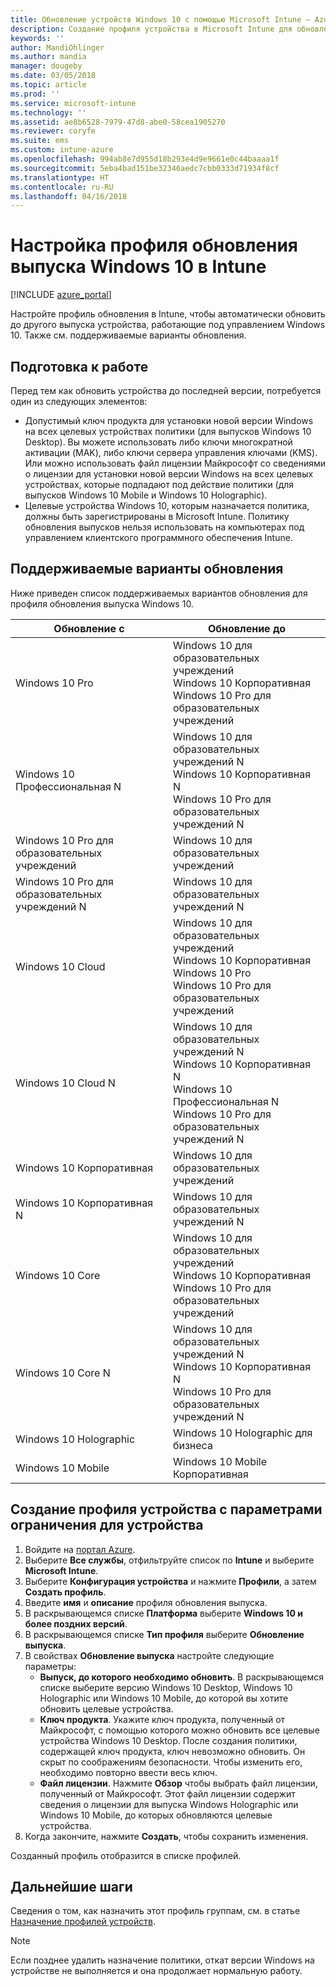 ```yaml
---
title: Обновление устройств Windows 10 с помощью Microsoft Intune — Azure | Документы Майкрософт
description: Создание профиля устройства в Microsoft Intune для обновления устройств Windows 10 до более новой версии. См. также поддерживаемые варианты обновления для Windows 10 Pro, выпуск N, для образовательных учреждений, Cloud, Enterprise, Core, Holographic и Mobile.
keywords: ''
author: MandiOhlinger
ms.author: mandia
manager: dougeby
ms.date: 03/05/2018
ms.topic: article
ms.prod: ''
ms.service: microsoft-intune
ms.technology: ''
ms.assetid: ae8b6528-7979-47d8-abe0-58cea1905270
ms.reviewer: coryfe
ms.suite: ems
ms.custom: intune-azure
ms.openlocfilehash: 994ab8e7d955d18b293e4d9e9661e0c44baaaa1f
ms.sourcegitcommit: 5eba4bad151be32346aedc7cbb0333d71934f8cf
ms.translationtype: HT
ms.contentlocale: ru-RU
ms.lasthandoff: 04/16/2018
---
```

# <a name="configure-windows-10-edition-upgrade-profile-in-intune"></a>Настройка профиля обновления выпуска Windows 10 в Intune
[!INCLUDE [azure_portal](./includes/azure_portal.md)]

Настройте профиль обновления в Intune, чтобы автоматически обновить до другого выпуска устройства, работающие под управлением Windows 10. Также см. поддерживаемые варианты обновления.

## <a name="before-you-begin"></a>Подготовка к работе
Перед тем как обновить устройства до последней версии, потребуется один из следующих элементов:

- Допустимый ключ продукта для установки новой версии Windows на всех целевых устройствах политики (для выпусков Windows 10 Desktop). Вы можете использовать либо ключи многократной активации (MAK), либо ключи сервера управления ключами (KMS). Или можно использовать файл лицензии Майкрософт со сведениями о лицензии для установки новой версии Windows на всех целевых устройствах, которые подпадают под действие политики (для выпусков Windows 10 Mobile и Windows 10 Holographic).
- Целевые устройства Windows 10, которым назначается политика, должны быть зарегистрированы в Microsoft Intune. Политику обновления выпусков нельзя использовать на компьютерах под управлением клиентского программного обеспечения Intune.

## <a name="supported-upgrade-paths"></a>Поддерживаемые варианты обновления
Ниже приведен список поддерживаемых вариантов обновления для профиля обновления выпуска Windows 10.

| Обновление с | Обновление до |
|---|---|
| Windows 10 Pro | Windows 10 для образовательных учреждений <br/>Windows 10 Корпоративная <br/>Windows 10 Pro для образовательных учреждений |
| Windows 10 Профессиональная N | Windows 10 для образовательных учреждений N <br/>Windows 10 Корпоративная N <br/>Windows 10 Pro для образовательных учреждений N | 
| Windows 10 Pro для образовательных учреждений | Windows 10 для образовательных учреждений | 
| Windows 10 Pro для образовательных учреждений N | Windows 10 для образовательных учреждений N |
| Windows 10 Cloud | Windows 10 для образовательных учреждений <br/>Windows 10 Корпоративная <br/>Windows 10 Pro <br/>Windows 10 Pro для образовательных учреждений | 
| Windows 10 Cloud N | Windows 10 для образовательных учреждений N <br/>Windows 10 Корпоративная N <br/>Windows 10 Профессиональная N <br/>Windows 10 Pro для образовательных учреждений N | 
| Windows 10 Корпоративная | Windows 10 для образовательных учреждений | 
| Windows 10 Корпоративная N | Windows 10 для образовательных учреждений N | 
| Windows 10 Core | Windows 10 для образовательных учреждений <br/>Windows 10 Корпоративная <br/>Windows 10 Pro для образовательных учреждений | 
| Windows 10 Core N | Windows 10 для образовательных учреждений N <br/>Windows 10 Корпоративная N <br/>Windows 10 Pro для образовательных учреждений N | 
| Windows 10 Holographic | Windows 10 Holographic для бизнеса |
| Windows 10 Mobile | Windows 10 Mobile Корпоративная |


<!-- Testing a new table on 3/5/18 

The following lists provide the supported upgrade paths for the Windows 10 edition upgrade profile. The Windows 10 edition to upgrade to is in bold followed by the list of supported editions that you can upgrade from:

**Windows 10 Education**
- Windows 10 Pro
- Windows 10 Pro Education
- Windows 10 Cloud
- Windows 10 Enterprise
- Windows 10 Core
    
**Windows 10 Education N edition**    
- Windows 10 Pro N edition
- Windows 10 Pro Education N edition
- Windows 10 Cloud N edition
- Windows 10 Enterprise N edition
- Windows 10 Core N edition
    
**Windows 10 Enterprise**
- Windows 10 Pro
- Windows 10 Cloud
- Windows 10 Core
    
**Windows 10 Enterprise N edition**
- Windows 10 Pro N edition
- Windows 10 Cloud N edition
- Windows 10 Core N edition
    
**Windows 10 Pro**
- Windows 10 Cloud
    
**Windows 10 Pro N edition**
- Windows 10 Cloud N edition
    
**Windows 10 Pro Education**
- Windows 10 Pro
- Windows 10 Cloud
- Windows 10 Core
    
**Windows 10 Pro Education N edition**
- Windows 10 Pro N edition
- Windows 10 Cloud N edition
- Windows 10 Core N edition

**Windows 10 Holographic for Business**
- Windows 10 Holographic

**Windows 10 Mobile Enterprise**
- Windows 10 Mobile -->

<!--The following table provides information about the supported upgrade paths for Windows 10 editions in this policy:

![supported](./media/check_grn.png)  (X) = not supported    
![unsupported](./media/x_blk.png)    (green checkmark) = supported    

|Upgrade from edition\Upgrade to edition|Education|Education N|Pro Education|Pro Education N|Enterprise|Enterprise N|Professional|Professional N|Mobile Enterprise|Holographic for Business|
|--------|--------|--------|--------|--------|--------|--------|--------|--------|--------|--------|--------|
|Pro|![supported](./media/check_grn.png)|![unsupported](./media/x_blk.png)|![supported](./media/check_grn.png)|![unsupported](./media/x_blk.png)|![supported](./media/check_grn.png)|![unsupported](./media/x_blk.png)|![unsupported](./media/x_blk.png)|![unsupported](./media/x_blk.png)|![unsupported](./media/x_blk.png)|![unsupported](./media/x_blk.png)|
|Pro N|![unsupported](./media/x_blk.png)|![supported](./media/check_grn.png)|![unsupported](./media/x_blk.png)|![supported](./media/check_grn.png)|![unsupported](./media/x_blk.png)|![supported](./media/check_grn.png)|![unsupported](./media/x_blk.png)|![unsupported](./media/x_blk.png)|![unsupported](./media/x_blk.png)|![unsupported](./media/x_blk.png)|
|Pro Education|![supported](./media/check_grn.png)|![unsupported](./media/x_blk.png)|![unsupported](./media/x_blk.png)|![unsupported](./media/x_blk.png)|![unsupported](./media/x_blk.png)|![unsupported](./media/x_blk.png)|![unsupported](./media/x_blk.png)|![unsupported](./media/x_blk.png)|![unsupported](./media/x_blk.png)|![unsupported](./media/x_blk.png)|
|Pro Education N|![unsupported](./media/x_blk.png)|![supported](./media/check_grn.png)|![unsupported](./media/x_blk.png)|![unsupported](./media/x_blk.png)|![unsupported](./media/x_blk.png)|![unsupported](./media/x_blk.png)|![unsupported](./media/x_blk.png)|![unsupported](./media/x_blk.png)|![unsupported](./media/x_blk.png)|![unsupported](./media/x_blk.png)|
|Cloud|![supported](./media/check_grn.png)|![unsupported](./media/x_blk.png)|![supported](./media/check_grn.png)|![unsupported](./media/x_blk.png)|![supported](./media/check_grn.png)|![unsupported](./media/x_blk.png)|![supported](./media/check_grn.png)|![unsupported](./media/x_blk.png)|![unsupported](./media/x_blk.png)|![unsupported](./media/x_blk.png)|
|Cloud N|![unsupported](./media/x_blk.png)|![supported](./media/check_grn.png)|![unsupported](./media/x_blk.png)|![supported](./media/check_grn.png)|![unsupported](./media/x_blk.png)|![supported](./media/check_grn.png)|![unsupported](./media/x_blk.png)|![supported](./media/check_grn.png)|![unsupported](./media/x_blk.png)|![unsupported](./media/x_blk.png)|
|Enterprise|![supported](./media/check_grn.png)|![unsupported](./media/x_blk.png)|![unsupported](./media/x_blk.png)|![unsupported](./media/x_blk.png)|![unsupported](./media/x_blk.png)|![unsupported](./media/x_blk.png)|![unsupported](./media/x_blk.png)|![unsupported](./media/x_blk.png)|![unsupported](./media/x_blk.png)|![unsupported](./media/x_blk.png)|
|Enterprise N|![unsupported](./media/x_blk.png)|![supported](./media/check_grn.png)|![unsupported](./media/x_blk.png)|![unsupported](./media/x_blk.png)|![unsupported](./media/x_blk.png)|![unsupported](./media/x_blk.png)|![unsupported](./media/x_blk.png)|![unsupported](./media/x_blk.png)|![unsupported](./media/x_blk.png)|![unsupported](./media/x_blk.png)|
|Core|![supported](./media/check_grn.png)|![unsupported](./media/x_blk.png)|![supported](./media/check_grn.png)|![unsupported](./media/x_blk.png)|![unsupported](./media/x_blk.png)|![unsupported](./media/x_blk.png)   |![unsupported](./media/x_blk.png)|![unsupported](./media/x_blk.png)|![unsupported](./media/x_blk.png)|![unsupported](./media/x_blk.png)|
|Core N|![unsupported](./media/x_blk.png)|![supported](./media/check_grn.png)|![unsupported](./media/x_blk.png)|![supported](./media/check_grn.png)|![unsupported](./media/x_blk.png)|![unsupported](./media/x_blk.png)|![unsupported](./media/x_blk.png)|![unsupported](./media/x_blk.png)|![unsupported](./media/x_blk.png)|![unsupported](./media/x_blk.png)|
|Mobile|![unsupported](./media/x_blk.png)|![unsupported](./media/x_blk.png)|![unsupported](./media/x_blk.png)|![unsupported](./media/x_blk.png)|![unsupported](./media/x_blk.png)|![unsupported](./media/x_blk.png)|![unsupported](./media/x_blk.png)|![unsupported](./media/x_blk.png)|![supported](./media/check_grn.png)|![unsupported](./media/x_blk.png)|
|Holographic|![unsupported](./media/x_blk.png)|![unsupported](./media/x_blk.png)|![unsupported](./media/x_blk.png)|![unsupported](./media/x_blk.png)|![unsupported](./media/x_blk.png)|![unsupported](./media/x_blk.png)|![unsupported](./media/x_blk.png)|![unsupported](./media/x_blk.png)|![unsupported](./media/x_blk.png)|![supported](./media/check_grn.png) -->

## <a name="create-a-device-profile-containing-device-restriction-settings"></a>Создание профиля устройства с параметрами ограничения для устройства
1. Войдите на [портал Azure](https://portal.azure.com).
2. Выберите **Все службы**, отфильтруйте список по **Intune** и выберите **Microsoft Intune**.
3. Выберите **Конфигурация устройства** и нажмите **Профили**, а затем **Создать профиль**.
4. Введите **имя** и **описание** профиля обновления выпуска.
5. В раскрывающемся списке **Платформа** выберите **Windows 10 и более поздних версий**.
6. В раскрывающемся списке **Тип профиля** выберите **Обновление выпуска**.
7. В свойствах **Обновление выпуска** настройте следующие параметры:
   - **Выпуск, до которого необходимо обновить**. В раскрывающемся списке выберите версию Windows 10 Desktop, Windows 10 Holographic или Windows 10 Mobile, до которой вы хотите обновить целевые устройства.
   - **Ключ продукта**. Укажите ключ продукта, полученный от Майкрософт, с помощью которого можно обновить все целевые устройства Windows 10 Desktop. 
    После создания политики, содержащей ключ продукта, ключ невозможно обновить. Он скрыт по соображениям безопасности. Чтобы изменить его, необходимо повторно ввести весь ключ.
   - **Файл лицензии**. Нажмите **Обзор** чтобы выбрать файл лицензии, полученный от Майкрософт. Этот файл лицензии содержит сведения о лицензии для выпуска Windows Holographic или Windows 10 Mobile, до которых обновляются целевые устройства.
8. Когда закончите, нажмите **Создать**, чтобы сохранить изменения.

Созданный профиль отобразится в списке профилей.

## <a name="next-steps"></a>Дальнейшие шаги

Сведения о том, как назначить этот профиль группам, см. в статье [Назначение профилей устройств](device-profile-assign.md).

>[!NOTE]
>Если позднее удалить назначение политики, откат версии Windows на устройстве не выполняется и она продолжает нормальную работу.